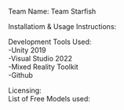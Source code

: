 Team Name: Team Starfish <br/>


Installatiom & Usage Instructions: <br/>


Development Tools Used:<br/>
	-Unity 2019<br/>
  -Visual Studio 2022<br/>
  -Mixed Reality Toolkit<br/>
  -Github<br/>
  

Licensing:<br/>
	List of Free Models used:<br/>
  
